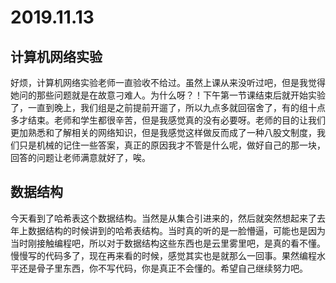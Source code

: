 # 2019.11.13

## 计算机网络实验

好烦，计算机网络实验老师一直验收不给过。虽然上课从来没听过吧，但是我觉得她问的那些问题就是在故意刁难人。为什么呀？！下午第一节课结束后就开始实验了，一直到晚上，我们组是之前提前开遛了，所以九点多就回宿舍了，有的组十点多才结束。老师和学生都很辛苦，但是我感觉真的没有必要呀。老师的目的让我们更加熟悉和了解相关的网络知识，但是我感觉这样做反而成了一种八股文制度，我们只是机械的记住一些答案，真正的原因我才不管是什么呢，做好自己的那一块，回答的问题让老师满意就好了，唉。

## 数据结构

今天看到了哈希表这个数据结构。当然是从集合引进来的，然后就突然想起来了去年上数据结构的时候讲到的哈希表结构。当时真的听的是一脸懵逼，可能也是因为当时刚接触编程吧，所以对于数据结构这些东西也是云里雾里吧，是真的看不懂。慢慢写的代码多了，现在再来看的时候，感觉其实也是就那么一回事。果然编程水平还是骨子里东西，你不写代码，你是真正不会懂的。希望自己继续努力吧。
